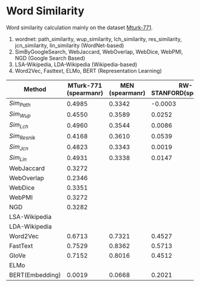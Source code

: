 # Word Similarity
Word similarity calculation mainly on the dataset [Mturk-771](http://www2.mta.ac.il/~gideon/mturk771.html).

1. wordnet: path_similarity, wup_similarity, lch_similarity, res_similarity, jcn_similarity, lin_similarity (WordNet-based)
2. SimByGoogleSearch, WebJaccard, WebOverlap, WebDice, WebPMI, NGD (Google Search Based)
3. LSA-Wikipedia, LDA-Wikipedia (Wikipedia-based)
4. Word2Vec, Fasttext, ELMo, BERT (Representation Learning)



| Method          | MTurk-771 (spearmanr) | MEN (spearmanr) | RW-STANFORD(spearmanr) | SimLex-999(spearmanr) | SimVerb-3500(spearmanr) |
| --------------- | --------------------- | --------------- | ---------------------- | --------------------- | ----------------------- |
| $Sim_{Path}$    | 0.4985                | 0.3342          | -0.0003                | 0.4370                | 0.4538                  |
| $Sim_{Wup}$     | 0.4550                | 0.3589          | 0.0252                 | 0.4137                | 0.4080                  |
| $Sim_{Lch}$     | 0.4960                | 0.3544          | 0.0086                 | 0.4097                | 0.4493                  |
| $Sim_{Resnik}$  | 0.4168                | 0.3610          | 0.0539                 | 0.3595                | 0.4471                  |
| $Sim_{Jcn}$     | 0.4823                | 0.3343          | 0.0019                 | 0.4574                | 0.4629                  |
| $Sim_{Lin}$     | 0.4931                | 0.3338          | 0.0147                 | 0.4047                | 0.4712                  |
| WebJaccard      | 0.3272                |                 |                        |                       |                         |
| WebOverlap      | 0.2346                |                 |                        |                       |                         |
| WebDice         | 0.3351                |                 |                        |                       |                         |
| WebPMI          | 0.3272                |                 |                        |                       |                         |
| NGD             | 0.3282                |                 |                        |                       |                         |
| LSA-Wikipedia   |                       |                 |                        |                       |                         |
| LDA-Wikipedia   |                       |                 |                        |                       |                         |
| Word2Vec        | 0.6713                | 0.7321          | 0.4527                 | 0.4420                | 0.3635                  |
| FastText        | 0.7529                | 0.8362          | 0.5713                 | 0.4644                | 0.3649                  |
| GloVe           | 0.7152                | 0.8016          | 0.4512                 | 0.4083                | 0.2832                  |
| ELMo            |                       |                 |                        |                       |                         |
| BERT(Embedding) | 0.0019                | 0.0668          | 0.2021                 | 0.0801                | 0.0487                  |

